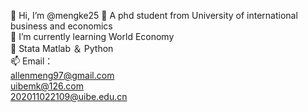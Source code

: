 👋 Hi, I’m @mengke25
👀 A phd student from University of international business and economics  
🌱 I’m currently learning World Economy  
💞️ Stata Matlab ＆ Python  
📫 Email：  
allenmeng97@gmail.com   
uibemk@126.com      
202011022109@uibe.edu.cn  

<!---
mengke25/mengke25 is a ✨ special ✨ repository because its `README.md` (this file) appears on your GitHub profile.  
You can click the Preview link to take a look at your changes.  
--->
